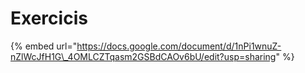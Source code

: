 # Exercicis

{% embed url="https://docs.google.com/document/d/1nPi1wnuZ-nZlWcJfH1G\_4OMLCZTqasm2GSBdCAOv6bU/edit?usp=sharing" %}

